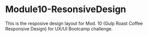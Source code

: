 # Module10-ResonsiveDesign

This is the resposive design layout for Mod. 10 (Gulp Roast Coffee Responsive Design) for UX/UI Bootcamp challenge.
